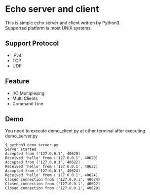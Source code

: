 # Echo server and client
This is simple echo server and client written by Python3.  
Supported platform is most UNIX systems.

## Support Protocol
- IPv4
- TCP
- UDP

## Feature
- I/O Multiplexing
- Multi Clients
- Command Line

## Demo
You need to execute demo_client.py at other terminal after executing demo_server.py

```
$ python3 demo_server.py
Server started
Accepted from ('127.0.0.1', 40620)
Received 'hello' from ('127.0.0.1', 40620)
Accepted from ('127.0.0.1', 40622)
Received 'hello' from ('127.0.0.1', 40622)
Accepted from ('127.0.0.1', 40624)
Received 'hello' from ('127.0.0.1', 40624)
Closed connection from ('127.0.0.1', 40624)
Closed connection from ('127.0.0.1', 40622)
Closed connection from ('127.0.0.1', 40620)
```